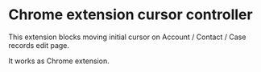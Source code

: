 Chrome extension cursor controller
======================================
This extension blocks moving initial cursor on Account / Contact / Case records edit page.

It works as Chrome extension.
